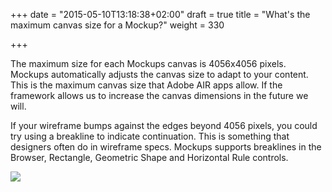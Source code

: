 +++
date = "2015-05-10T13:18:38+02:00"
draft = true
title = "What's the maximum canvas size for a Mockup?"
weight = 330

+++

The maximum size for each Mockups canvas is 4056x4056 pixels. Mockups automatically adjusts the canvas size to adapt to your content. This is the maximum canvas size that Adobe AIR apps allow. If the framework allows us to increase the canvas dimensions in the future we will.

If your wireframe bumps against the edges beyond 4056 pixels, you could try using a breakline to indicate continuation. This is something that designers often do in wireframe specs. Mockups supports breaklines in the Browser, Rectangle, Geometric Shape and Horizontal Rule controls.

![](http://media.balsamiq.com/img/support/docs/m4d/b3/breaklines.png)